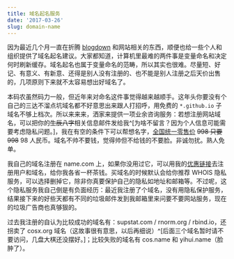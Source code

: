 ```yaml
---
title: 域名起名服务
date: '2017-03-26'
slug: domain-name
---
```


因为最近几个月一直在折腾 [blogdown](https://bookdown.org/yihui/blogdown) 和网站相关的东西，顺便也给一些个人和组织提供了域名起名建议。大家都知道，计算机里最难的两件事是变量命名和决定何时刷新缓存。域名起名也属于变量命名的范畴，所以其实也很难。尽量短、好记、有意义、有新意、还得是别人没有注册的、也不能是别人注册之后天价出售的，几项原则下来就不太容易想出好域名了。

本码农虽然码力一般，但近年来对命名这件事觉得越来越顺手。这年头你要没有个自己的三达不溜点坑域名都不好意思出来跟人打招呼，用免费的 `*.github.io` 子域名不够上档次。所以来来来，洒家来提供一项业余咨询服务：若想注册网站域名，可以把你的~~生辰八字~~相关信息邮件发给我^[为啥不留言？因为个人信息可能需要考虑隐私问题。]，我在有空的条件下可以帮想名字，[全国统一零售价](https://db.yihui.name/imgur/qHN7X6M.png) ~~998 只要 998~~ 98 人民币。域名不帅不要钱，觉得帅但不给钱的不要脸。非诚勿扰。熟人免单。

我自己的域名注册在 name.com 上，如果你没用过它，可以用我的[优惠链接](https://www.name.com/referral/5ca89)去注册用户和域名，给你我各省一杯茶钱。买域名的时候默认会给你推荐 WHOIS 隐私服务，可以选择删掉它，除非你真要保护自己的隐私如地址和邮箱等。不过呢，这个隐私服务我自己倒是有负面经历：最近我注册了个域名，没有用隐私保护服务，结果接下来的好些天都有不同的垃圾邮件发到我邮箱里来问要不要网站服务，现在的垃圾广告商也真够狠的。

过去我注册的自认为比较成功的域名有：supstat.com / rnorm.org / rbind.io，还拐卖了 cosx.org 域名（这故事很有意思，以后再细说）^[后面三个域名暂时请不要访问，几盘大棋还没摆好。]；比较失败的域名有 cos.name 和 yihui.name（脸肿了）。
